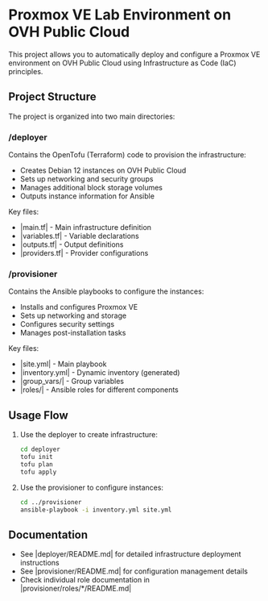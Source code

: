 # Proxmox VE Lab Environment on OVH Public Cloud

This project allows you to automatically deploy and configure a Proxmox VE environment on OVH Public Cloud using Infrastructure as Code (IaC) principles.

## Project Structure

The project is organized into two main directories:

### /deployer

Contains the OpenTofu (Terraform) code to provision the infrastructure:

- Creates Debian 12 instances on OVH Public Cloud
- Sets up networking and security groups
- Manages additional block storage volumes
- Outputs instance information for Ansible

Key files:
- |main.tf| - Main infrastructure definition
- |variables.tf| - Variable declarations
- |outputs.tf| - Output definitions
- |providers.tf| - Provider configurations

### /provisioner 

Contains the Ansible playbooks to configure the instances:

- Installs and configures Proxmox VE
- Sets up networking and storage
- Configures security settings
- Manages post-installation tasks

Key files:
- |site.yml| - Main playbook
- |inventory.yml| - Dynamic inventory (generated)
- |group_vars/| - Group variables
- |roles/| - Ansible roles for different components

## Usage Flow

1. Use the deployer to create infrastructure:
   ```bash
   cd deployer
   tofu init
   tofu plan
   tofu apply
   ```

2. Use the provisioner to configure instances:
   ```bash
   cd ../provisioner
   ansible-playbook -i inventory.yml site.yml
   ```

## Documentation

- See |deployer/README.md| for detailed infrastructure deployment instructions
- See |provisioner/README.md| for configuration management details
- Check individual role documentation in |provisioner/roles/*/README.md|


